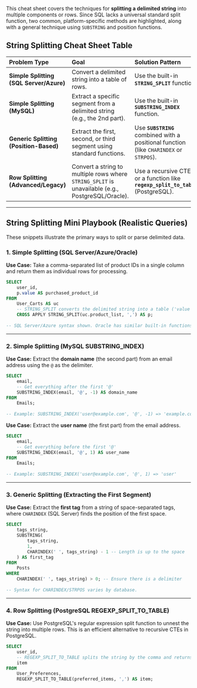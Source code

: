 This cheat sheet covers the techniques for **splitting a delimited string** into multiple components or rows. Since SQL lacks a universal standard split function, two common, platform-specific methods are highlighted, along with a general technique using `SUBSTRING` and position functions.

## String Splitting Cheat Sheet Table

| Problem Type | Goal | Solution Pattern | Key Technique |
| :--- | :--- | :--- | :--- |
| **Simple Splitting (SQL Server/Azure)** | Convert a delimited string into a table of rows. | Use the built-in **`STRING_SPLIT`** function. | `$SELECT value FROM STRING\_SPLIT(string, delimiter)$` |
| **Simple Splitting (MySQL)** | Extract a specific segment from a delimited string (e.g., the 2nd part). | Use the built-in **`SUBSTRING_INDEX`** function. | `$SUBSTRING\_INDEX(string, delimiter, index)$` |
| **Generic Splitting (Position-Based)** | Extract the first, second, or third segment using standard functions. | Use **`SUBSTRING`** combined with a positional function (like `CHARINDEX` or `STRPOS`). | `$SUBSTRING(string, 1, CHARINDEX(delimiter, string) - 1)$` |
| **Row Splitting (Advanced/Legacy)** | Convert a string to multiple rows where `STRING_SPLIT` is unavailable (e.g., PostgreSQL/Oracle). | Use a recursive CTE or a function like **`regexp_split_to_table`** (PostgreSQL). | `$SELECT * FROM regexp\_split\_to\_table(string, delimiter)$` |

-----

## String Splitting Mini Playbook (Realistic Queries)

These snippets illustrate the primary ways to split or parse delimited data.

### 1\. Simple Splitting (SQL Server/Azure/Oracle)

**Use Case:** Take a comma-separated list of product IDs in a single column and return them as individual rows for processing.

```sql
SELECT
    user_id,
    p.value AS purchased_product_id
FROM
    User_Carts AS uc
    -- STRING_SPLIT converts the delimited string into a table ('value' column)
    CROSS APPLY STRING_SPLIT(uc.product_list, ',') AS p; 
    
-- SQL Server/Azure syntax shown. Oracle has similar built-in functions or techniques.
```

-----

### 2\. Simple Splitting (MySQL SUBSTRING\_INDEX)

**Use Case:** Extract the **domain name** (the second part) from an email address using the `@` as the delimiter.

```sql
SELECT
    email,
    -- Get everything after the first '@'
    SUBSTRING_INDEX(email, '@', -1) AS domain_name 
FROM
    Emails;
    
-- Example: SUBSTRING_INDEX('user@example.com', '@', -1) => 'example.com'
```

**Use Case:** Extract the **user name** (the first part) from the email address.

```sql
SELECT
    email,
    -- Get everything before the first '@'
    SUBSTRING_INDEX(email, '@', 1) AS user_name
FROM
    Emails;
    
-- Example: SUBSTRING_INDEX('user@example.com', '@', 1) => 'user'
```

-----

### 3\. Generic Splitting (Extracting the First Segment)

**Use Case:** Extract the **first tag** from a string of space-separated tags, where `CHARINDEX` (SQL Server) finds the position of the first space.

```sql
SELECT
    tags_string,
    SUBSTRING(
        tags_string,
        1,
        CHARINDEX(' ', tags_string) - 1 -- Length is up to the space
    ) AS first_tag
FROM
    Posts
WHERE
    CHARINDEX(' ', tags_string) > 0; -- Ensure there is a delimiter
    
-- Syntax for CHARINDEX/STRPOS varies by database.
```

-----

### 4\. Row Splitting (PostgreSQL REGEXP\_SPLIT\_TO\_TABLE)

**Use Case:** Use PostgreSQL's regular expression split function to unnest the string into multiple rows. This is an efficient alternative to recursive CTEs in PostgreSQL.

```sql
SELECT
    user_id,
    -- REGEXP_SPLIT_TO_TABLE splits the string by the comma and returns a rowset
    item
FROM
    User_Preferences,
    REGEXP_SPLIT_TO_TABLE(preferred_items, ',') AS item;
```
